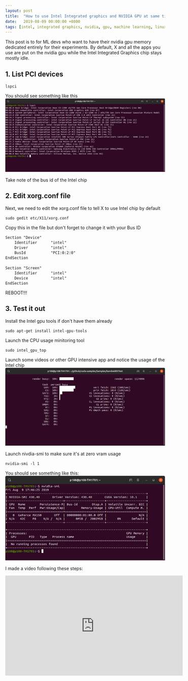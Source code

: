 ```yaml
---
layout: post
title:  "How to use Intel Integrated graphics and NVIDIA GPU at same time on linux laptop"
date:   2019-08-09 00:00:00 +0800
tags: [intel, integrated graphics, nvidia, gpu, machine learning, linux]
---
```



This post is to for ML devs who want to have their nvidia gpu memory dedicated entirely for their experiments. By default, X and all the apps you use are put on the nvidia gpu while the Intel Integrated Graphics chip stays mostly idle.

## 1.  List PCI devices
```shell
lspci
```
You should see something like this
![nividia_smi](/assets/ubuntu/lspci.png)

Take note of the bus id of the Intel chip

## 2. Edit xorg.conf file
Next, we need to edit the xorg.conf file to tell X to use Intel chip by default

```
sudo gedit etc/X11/xorg.conf
```

Copy this in the file but don't forget to change it with your Bus ID 
```
Section "Device"
    Identifier      "intel"
    Driver          "intel"
    BusId           "PCI:0:2:0"
EndSection

Section "Screen"
    Identifier      "intel"
    Device          "intel"
EndSection
```

REBOOT!!!

## 3. Test it out

Install the Intel gpu tools if don't have them already
```shell
sudo apt-get install intel-gpu-tools
```

Launch the CPU usage minitoring tool
```
sudo intel_gpu_top
```
Launch some videos or other GPU intensive app and notice the usage of the Intel chip
![nividia_smi](/assets/ubuntu/intel_gpu_top.png)

Launch nivdia-smi to make sure it's at zero vram usage
```
nvidia-smi -l 1
```
You should see something like this:
![nividia_smi](/assets/ubuntu/nvidia-smi.png)

I made a video following these steps:
<iframe width="560" height="315" src="https://www.youtube.com/embed/gLcPa4z6GU4" frameborder="0" allow="accelerometer; autoplay; encrypted-media; gyroscope; picture-in-picture" allowfullscreen></iframe>




